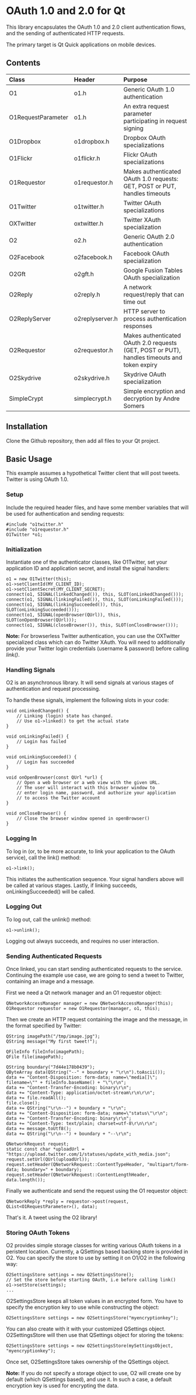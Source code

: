 # OAuth 1.0 and 2.0 for Qt

This library encapsulates the OAuth 1.0 and 2.0 client authentication flows, and the sending of authenticated HTTP requests.

The primary target is Qt Quick applications on mobile devices.

## Contents

Class | Header | Purpose
:-- | :-- | :--
O1 | o1.h | Generic OAuth 1.0 authentication
O1RequestParameter | o1.h | An extra request parameter participating in request signing
O1Dropbox | o1dropbox.h | Dropbox OAuth specializations
O1Flickr | o1flickr.h | Flickr OAuth specializations
O1Requestor | o1requestor.h | Makes authenticated OAuth 1.0 requests: GET, POST or PUT, handles timeouts
O1Twitter | o1twitter.h | Twitter OAuth specializations
OXTwitter | oxtwitter.h | Twitter XAuth specialization
O2 | o2.h | Generic OAuth 2.0 authentication
O2Facebook | o2facebook.h | Facebook OAuth specialization
O2Gft | o2gft.h | Google Fusion Tables OAuth specialization
O2Reply | o2reply.h | A network request/reply that can time out
O2ReplyServer | o2replyserver.h | HTTP server to process authentication responses
O2Requestor | o2requestor.h | Makes authenticated OAuth 2.0 requests (GET, POST or PUT), handles timeouts and token expiry
O2Skydrive | o2skydrive.h | Skydrive OAuth specialization
SimpleCrypt | simplecrypt.h | Simple encryption and decryption by Andre Somers

## Installation

Clone the Github repository, then add all files to your Qt project.

## Basic Usage

This example assumes a hypothetical Twitter client that will post tweets. Twitter is using OAuth 1.0.

### Setup

Include the required header files, and have some member variables that will be used for authentication and sending requests:

    #include "o1twitter.h"
    #include "o1requestor.h"
    O1Twitter *o1;

### Initialization

Instantiate one of the authenticator classes, like O1Twitter, set your application ID and application secret, and install the signal handlers:

    o1 = new O1Twitter(this);
    o1->setClientId(MY_CLIENT_ID);
    o1->setClientSecret(MY_CLIENT_SECRET);
    connect(o1, SIGNAL(linkedChanged()), this, SLOT(onLinkedChanged()));
    connect(o1, SIGNAL(linkingFailed()), this, SLOT(onLinkingFailed()));
    connect(o1, SIGNAL(linkingSucceeded()), this, SLOT(onLinkingSucceeded()));
    connect(o1, SIGNAL(openBrowser(QUrl)), this, SLOT(onOpenBrowser(QUrl)));
    connect(o1, SIGNAL(closeBrowser()), this, SLOT(onCloseBrowser()));

**Note:** For browserless Twitter authentication, you can use the OXTwitter specialized class which can do Twitter XAuth. You will need to additionally provide your Twitter login credentials (username & password) before calling *link()*.

### Handling Signals

O2 is an asynchronous library. It will send signals at various stages of authentication and request processing.

To handle these signals, implement the following slots in your code:

    void onLinkedChanged() {
        // Linking (login) state has changed.
        // Use o1->linked() to get the actual state
    }

    void onLinkingFailed() {
        // Login has failed
    }

    void onLinkingSucceeded() {
        // Login has succeeded
    }

    void onOpenBrowser(const QUrl *url) {
        // Open a web browser or a web view with the given URL.
        // The user will interact with this browser window to
        // enter login name, password, and authorize your application
        // to access the Twitter account
    }

    void onCloseBrowser() {
        // Close the browser window opened in openBrowser()
    }

### Logging In

To log in (or, to be more accurate, to link your application to the OAuth service), call the link() method:

    o1->link();

This initiates the authentication sequence. Your signal handlers above will be called at various stages. Lastly, if linking succeeds, onLinkingSucceeded() will be called.

### Logging Out

To log out, call the unlink() method:

    o1->unlink();

Logging out always succeeds, and requires no user interaction.

### Sending Authenticated Requests

Once linked, you can start sending authenticated requests to the service. Continuing the example use case, we are going to send a tweet to Twitter, containing an image and a message.

First we need a Qt network manager and an O1 requestor object:

    QNetworkAccessManager manager = new QNetworkAccessManager(this);
    O1Requestor requestor = new O1Requestor(manager, o1, this);

Then we create an HTTP request containing the image and the message, in the format specified by Twitter:

    QString imagePath("/tmp/image.jpg");
    QString message("My first tweet!");

    QFileInfo fileInfo(imagePath);
    QFile file(imagePath);

    QString boundary("7d44e178b0439");
    QByteArray data(QString("--" + boundary + "\r\n").toAscii());
    data += "Content-Disposition: form-data; name=\"media[]\"; filename=\"" + fileInfo.baseName() + "\"\r\n";
    data += "Content-Transfer-Encoding: binary\r\n";
    data += "Content-Type: application/octet-stream\r\n\r\n";
    data += file.readAll();
    file.close();
    data += QString("\r\n--") + boundary + "\r\n";
    data += "Content-Disposition: form-data; name=\"status\"\r\n";
    data += "Content-Transfer-Encoding: binary\r\n";
    data += "Content-Type: text/plain; charset=utf-8\r\n\r\n";
    data += message.toUtf8();
    data += QString("\r\n--") + boundary + "--\r\n";

    QNetworkRequest request;
    static const char *uploadUrl = "https://upload.twitter.com/1/statuses/update_with_media.json";
    request.setUrl(QUrl(uploadUrl));
    request.setHeader(QNetworkRequest::ContentTypeHeader, "multipart/form-data; boundary=" + boundary);
    request.setHeader(QNetworkRequest::ContentLengthHeader, data.length());

Finally we authenticate and send the request using the O1 requestor object:

    QNetworkReply *reply = requestor->post(request, QList<O1RequestParameter>(), data);

That's it. A tweet using the O2 library!

### Storing OAuth Tokens

O2 provides simple storage classes for writing various OAuth tokens in a peristent location. Currently, a QSettings based backing store is provided in O2. You can specify the store to use by setting it on O1/O2 in the following way:

    O2SettingsStore settings = new O2SettingsStore();
    // Set the store before starting OAuth, i.e before calling link()
    o1->setStore(settings);
    ...

O2SettingsStore keeps all token values in an encrypted form. You have to specify the encryption key to use while constructing the object:

    O2SettingsStore settings = new O2SettingsStore("myencryptionkey");

You can also create with it with your customized QSettings object. O2SettingsStore will then use that QSettings object for storing the tokens:

    O2SettingsStore settings = new O2SettingsStore(mySettingsObject, "myencryptionkey");

Once set, O2SettingsStore takes ownership of the QSettings object.

**Note:** If you do not specify a storage object to use, O2 will create one by default (which QSettings based), and use it. In such a case, a default encryption key is used for encrypting the data.
